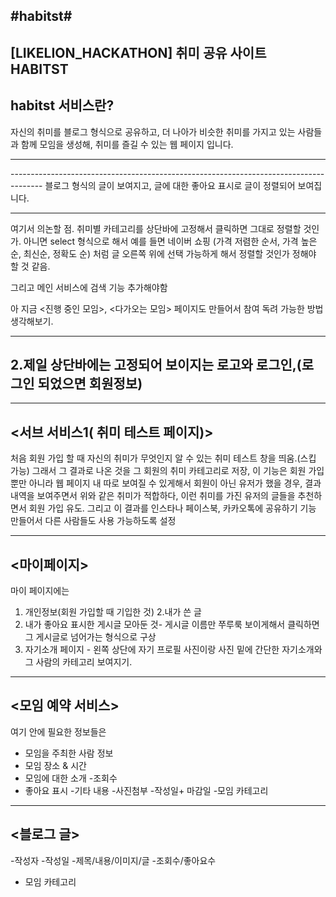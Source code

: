 ## #habitst#

[LIKELION_HACKATHON] 취미 공유 사이트 HABITST
--------------------------------------------------------------------------------------
habitst 서비스란?
--------------------------------------------------------------------------------------
자신의 취미를 블로그 형식으로 공유하고, 더 나아가 비슷한 취미를 가지고 있는 사람들과 함께 모임을 생성해, 취미를 즐길 수 있는 웹 페이지 입니다.
 
--------------------------------------------------------------------------------------
<main 서비스>
--------------------------------------------------------------------------------------
블로그 형식의 글이 보여지고, 글에 대한 좋아요 표시로 글이 정렬되어 보여집니다.

--------------------------------------------------------------------------------------

여기서 의논할 점. 취미별 카테고리를 상단바에 고정해서 클릭하면 그대로 정렬할 것인가. 아니면 select 형식으로 해서 예를 들면 네이버 쇼핑 (가격 저렴한 순서, 가격 높은순, 최신순, 정확도 순) 처럼 글 오른쪽 위에 선택 가능하게 해서 정렬할 것인가 정해야 할 것 같음.  

그리고 메인 서비스에 검색 기능 추가해야함

아 지금 <진행 중인 모임>, <다가오는 모임> 페이지도 만들어서 참여 독려 가능한 방법 생각해보기. 

--------------------------------------------------------------------------------------
2.제일 상단바에는 고정되어 보이지는 로고와 로그인,(로그인 되었으면 회원정보) 
--------------------------------------------------------------------------------------
--------------------------------------------------------------------------------------
<서브 서비스1( 취미 테스트 페이지)>
--------------------------------------------------------------------------------------

처음 회원 가입 할 때 자신의 취미가 무엇인지 알 수 있는 취미 테스트 창을 띄움.(스킵 가능) 그래서 그 결과로 나온 것을 그 회원의 취미 카테고리로 저장,
이 기능은 회원 가입 뿐만 아니라 웹 페이지 내 따로 보여질 수 있게해서 
회원이 아닌 유저가 했을 경우, 결과 내역을 보여주면서 위와 같은 취미가 적합하다, 이런 취미를 가진 유저의 글들을 추천하면서 회원 가입 유도. 
그리고 이 결과를 인스타나 페이스북, 카카오톡에 공유하기 기능 만들어서
다른 사람들도 사용 가능하도록 설정

--------------------------------------------------------------------------------------
<마이페이지>
--------------------------------------------------------------------------------------
마이 페이지에는 
1. 개인정보(회원 가입할 때 기입한 것)
2.내가 쓴 글
3. 내가 좋아요 표시한 게시글 모아둔 것- 게시글 이름만 쭈루룩 보이게해서 클릭하면 그 게시글로 넘어가는 형식으로 구상
4. 자기소개 페이지 - 왼쪽 상단에 자기 프로필 사진이랑 사진 밑에 간단한 자기소개와 그 사람의 카테고리 보여지기.

--------------------------------------------------------------------------------------
<모임 예약 서비스>
--------------------------------------------------------------------------------------
여기 안에 필요한 정보들은 
- 모임을 주최한 사람 정보
- 모임 장소 & 시간
- 모임에 대한 소개
-조회수
- 좋아요 표시
-기타 내용
-사진첨부
-작성일+ 마감일
-모임 카테고리

--------------------------------------------------------------------------------------
<블로그 글>
--------------------------------------------------------------------------------------
-작성자
-작성일
-제목/내용/이미지/글
-조회수/좋아요수
- 모임 카테고리
